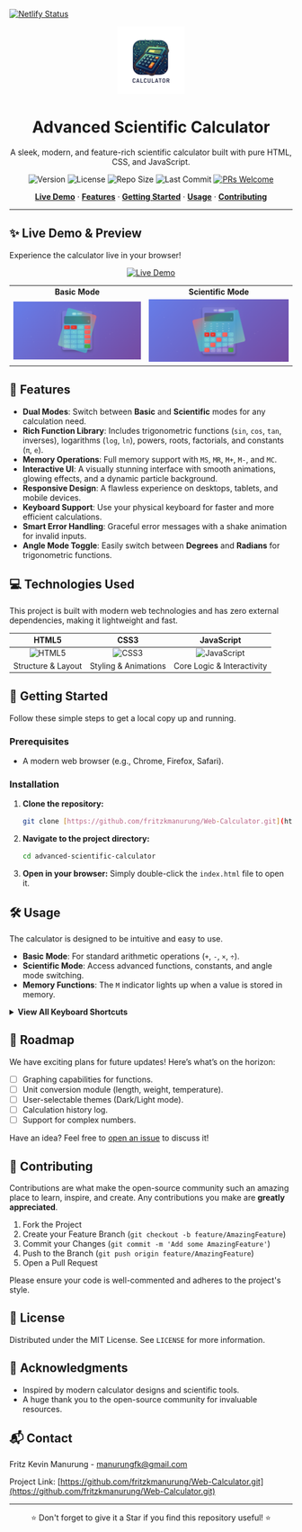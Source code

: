 [![Netlify Status](https://api.netlify.com/api/v1/badges/33545b31-4278-40c3-a8d4-b30b14515a5b/deploy-status)](https://app.netlify.com/projects/modernwebcalculator/deploys)
<div align="center">
  <img src="assets/calculator.png" alt="Calculator Logo" width="120">
  <h1>Advanced Scientific Calculator</h1>
  <p>A sleek, modern, and feature-rich scientific calculator built with pure HTML, CSS, and JavaScript.</p>
  
  <p>
    <img src="https://img.shields.io/badge/Version-1.0.0-blue" alt="Version">
    <img src="https://img.shields.io/github/license/fritzkmanurung/Web-Calculator" alt="License">
    <img src="https://img.shields.io/github/repo-size/fritzkmanurung/Web-Calculator" alt="Repo Size">
    <img src="https://img.shields.io/github/last-commit/fritzkmanurung/Web-Calculator" alt="Last Commit">
    <a href="https://github.com/fritzkmanurung/Web-Calculator/pulls"><img src="https://img.shields.io/badge/PRs-welcome-brightgreen.svg" alt="PRs Welcome"></a>
  </p>
</div>

<p align="center">
  <a href="#-live-demo--preview"><strong>Live Demo</strong></a> ·
  <a href="#-features"><strong>Features</strong></a> ·
  <a href="#-getting-started"><strong>Getting Started</strong></a> ·
  <a href="#-usage"><strong>Usage</strong></a> ·
  <a href="#-contributing"><strong>Contributing</strong></a>
</p>

---

## ✨ Live Demo & Preview

Experience the calculator live in your browser!

<p align="center">
  <a href="https://modernwebcalculator.netlify.app/">
    <img src="https://img.shields.io/badge/Launch-Live_Demo-purple?style=for-the-badge&logo=rocket" alt="Live Demo">
  </a>
</p>

<table>
  <tr>
    <td align="center"><strong>Basic Mode</strong></td>
    <td align="center"><strong>Scientific Mode</strong></td>
  </tr>
  <tr>
    <td><img src="assets/basic-mode.png" alt="Calculator in Basic Mode"></td>
    <td><img src="assets/scientific-mode.png" alt="Calculator in Scientific Mode"></td>
  </tr>
</table>

## 🌟 Features

-   **Dual Modes**: Switch between **Basic** and **Scientific** modes for any calculation need.
-   **Rich Function Library**: Includes trigonometric functions (`sin`, `cos`, `tan`, inverses), logarithms (`log`, `ln`), powers, roots, factorials, and constants (`π`, `e`).
-   **Memory Operations**: Full memory support with `MS`, `MR`, `M+`, `M-`, and `MC`.
-   **Interactive UI**: A visually stunning interface with smooth animations, glowing effects, and a dynamic particle background.
-   **Responsive Design**: A flawless experience on desktops, tablets, and mobile devices.
-   **Keyboard Support**: Use your physical keyboard for faster and more efficient calculations.
-   **Smart Error Handling**: Graceful error messages with a shake animation for invalid inputs.
-   **Angle Mode Toggle**: Easily switch between **Degrees** and **Radians** for trigonometric functions.

## 💻 Technologies Used

This project is built with modern web technologies and has zero external dependencies, making it lightweight and fast.

| HTML5 | CSS3 | JavaScript |
| :---: | :--: | :----------: |
| <img src="https://img.shields.io/badge/HTML5-E34F26?style=for-the-badge&logo=html5&logoColor=white" alt="HTML5"> | <img src="https://img.shields.io/badge/CSS3-1572B6?style=for-the-badge&logo=css3&logoColor=white" alt="CSS3"> | <img src="https://img.shields.io/badge/JavaScript-F7DF1E?style=for-the-badge&logo=javascript&logoColor=black" alt="JavaScript"> |
| Structure & Layout | Styling & Animations | Core Logic & Interactivity |

## 🚀 Getting Started

Follow these simple steps to get a local copy up and running.

### Prerequisites
-   A modern web browser (e.g., Chrome, Firefox, Safari).

### Installation
1.  **Clone the repository:**
    ```bash
    git clone [https://github.com/fritzkmanurung/Web-Calculator.git](https://github.com/fritzkmanurung/Web-Calculator.git)
    ```
2.  **Navigate to the project directory:**
    ```bash
    cd advanced-scientific-calculator
    ```
3.  **Open in your browser:**
    Simply double-click the `index.html` file to open it.

## 🛠️ Usage

The calculator is designed to be intuitive and easy to use.

-   **Basic Mode**: For standard arithmetic operations (`+`, `-`, `×`, `÷`).
-   **Scientific Mode**: Access advanced functions, constants, and angle mode switching.
-   **Memory Functions**: The `M` indicator lights up when a value is stored in memory.
<details>
  <summary><strong>View All Keyboard Shortcuts</strong></summary>
  
  | Key(s) | Function |
  | :--- | :--- |
  | `0-9` | Input numbers |
  | `+`, `-`, `*`, `/` | Operators |
  | `.` | Decimal point |
  | `Enter` or `=`| Calculate result |
  | `Escape` | Clear All (AC) |
  | `Backspace` | Delete last character |
  | `c` or `C` | Clear Entry (CE) |
  
</details>

## 📝 Roadmap

We have exciting plans for future updates! Here’s what’s on the horizon:
-   [ ] Graphing capabilities for functions.
-   [ ] Unit conversion module (length, weight, temperature).
-   [ ] User-selectable themes (Dark/Light mode).
-   [ ] Calculation history log.
-   [ ] Support for complex numbers.

Have an idea? Feel free to [open an issue](https://github.com/fritzkmanurung/Web-Calculator/issues) to discuss it!

## 🤝 Contributing

Contributions are what make the open-source community such an amazing place to learn, inspire, and create. Any contributions you make are **greatly appreciated**.

1.  Fork the Project
2.  Create your Feature Branch (`git checkout -b feature/AmazingFeature`)
3.  Commit your Changes (`git commit -m 'Add some AmazingFeature'`)
4.  Push to the Branch (`git push origin feature/AmazingFeature`)
5.  Open a Pull Request

Please ensure your code is well-commented and adheres to the project's style.

## 📜 License

Distributed under the MIT License. See `LICENSE` for more information.

## 🙌 Acknowledgments

-   Inspired by modern calculator designs and scientific tools.
-   A huge thank you to the open-source community for invaluable resources.

## 📬 Contact

Fritz Kevin Manurung - manurungfk@gmail.com

Project Link: [https://github.com/fritzkmanurung/Web-Calculator.git](https://github.com/fritzkmanurung/Web-Calculator.git)

---

<p align="center">
⭐ Don't forget to give it a Star if you find this repository useful! ⭐
</p>
